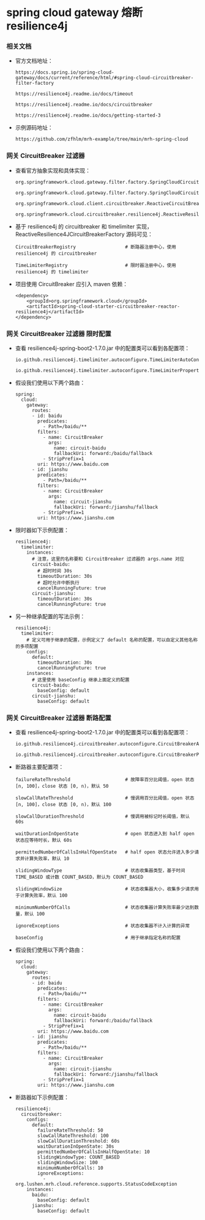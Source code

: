 
# spring cloud gateway 熔断 resilience4j

### 相关文档

  * 官方文档地址：

        https://docs.spring.io/spring-cloud-gateway/docs/current/reference/html/#spring-cloud-circuitbreaker-filter-factory

        https://resilience4j.readme.io/docs/timeout

        https://resilience4j.readme.io/docs/circuitbreaker

        https://resilience4j.readme.io/docs/getting-started-3

  * 示例源码地址：

        https://github.com/zfhlm/mrh-example/tree/main/mrh-spring-cloud

### 网关 CircuitBreaker 过滤器

  * 查看官方抽象实现和具体实现：

        org.springframework.cloud.gateway.filter.factory.SpringCloudCircuitBreakerFilterFactory

        org.springframework.cloud.gateway.filter.factory.SpringCloudCircuitBreakerResilience4JFilterFactory

        org.springframework.cloud.client.circuitbreaker.ReactiveCircuitBreakerFactory

        org.springframework.cloud.circuitbreaker.resilience4j.ReactiveResilience4JCircuitBreakerFactory

  * 基于 resilience4j 的 circuitbreaker 和 timelimiter 实现，ReactiveResilience4JCircuitBreakerFactory 源码可见：

        CircuitBreakerRegistry                  # 断路器注册中心，使用 resilience4j 的 circuitbreaker

        TimeLimiterRegistry                     # 限时器注册中心，使用 resilience4j 的 timelimiter

  * 项目使用 CircuitBreaker 应引入 maven 依赖：

        <dependency>
            <groupId>org.springframework.cloud</groupId>
            <artifactId>spring-cloud-starter-circuitbreaker-reactor-resilience4j</artifactId>
        </dependency>

### 网关 CircuitBreaker 过滤器 限时配置

  * 查看 resilience4j-spring-boot2-1.7.0.jar 中的配置类可以看到各配置项：

        io.github.resilience4j.timelimiter.autoconfigure.TimeLimiterAutoConfiguration

        io.github.resilience4j.timelimiter.autoconfigure.TimeLimiterProperties

  * 假设我们使用以下两个路由：

        spring:
          cloud:
            gateway:
              routes:
              - id: baidu
                predicates:
                  - Path=/baidu/**
                filters:
                  - name: CircuitBreaker
                    args:
                      name: circuit-baidu
                      fallbackUri: forward:/baidu/fallback
                  - StripPrefix=1
                uri: https://www.baidu.com
              - id: jianshu
                predicates:
                  - Path=/baidu/**
                filters:
                  - name: CircuitBreaker
                    args:
                      name: circuit-jianshu
                      fallbackUri: forward:/jianshu/fallback
                  - StripPrefix=1
                uri: https://www.jianshu.com

  * 限时器如下示例配置：

        resilience4j:
          timelimiter:
            instances:
              # 注意，这里的名称要和 CircuitBreaker 过滤器的 args.name 对应
              circuit-baidu:
                # 超时时间 30s
                timeoutDuration: 30s
                # 超时允许中断执行
                cancelRunningFuture: true
              circuit-jianshu:
                timeoutDuration: 30s
                cancelRunningFuture: true

  * 另一种继承配置的写法示例：

        resilience4j:
          timelimiter:
            # 定义可用于继承的配置，示例定义了 default 名称的配置，可以自定义其他名称的多项配置
            configs:
              default:
                timeoutDuration: 30s
                cancelRunningFuture: true
            instances:
              # 这里使用 baseConfig 继承上面定义的配置
              circuit-baidu:
                baseConfig: default
              circuit-jianshu:
                baseConfig: default

### 网关 CircuitBreaker 过滤器 断路配置

  * 查看 resilience4j-spring-boot2-1.7.0.jar 中的配置类可以看到各配置项：

        io.github.resilience4j.circuitbreaker.autoconfigure.CircuitBreakerAutoConfiguration

        io.github.resilience4j.circuitbreaker.autoconfigure.CircuitBreakerProperties

  * 断路器主要配置项：

        failureRateThreshold                    # 故障率百分比阈值，open 状态 [n, 100]，close 状态 [0, n)，默认 50

        slowCallRateThreshold                   # 慢调用百分比阈值，open 状态 [n, 100]，close 状态 [0, n)，默认 100

        slowCallDurationThreshold               # 慢调用被标记时长阈值，默认 60s

        waitDurationInOpenState                 # open 状态进入到 half open 状态应等待时长，默认 60s

        permittedNumberOfCallsInHalfOpenState   # half open 状态允许进入多少请求并计算失败率，默认 10

        slidingWindowType                       # 状态收集器类型，基于时间 TIME_BASED 或计数 COUNT_BASED，默认为 COUNT_BASED

        slidingWindowSize                       # 状态收集器大小，收集多少请求用于计算失败率，默认 100

        minimumNumberOfCalls                    # 状态收集器计算失败率最少达到数量，默认 100

        ignoreExceptions                        # 状态收集器不计入计算的异常

        baseConfig                              # 用于继承指定名称的配置

  * 假设我们使用以下两个路由：

        spring:
          cloud:
            gateway:
              routes:
              - id: baidu
                predicates:
                  - Path=/baidu/**
                filters:
                  - name: CircuitBreaker
                    args:
                      name: circuit-baidu
                      fallbackUri: forward:/baidu/fallback
                  - StripPrefix=1
                uri: https://www.baidu.com
              - id: jianshu
                predicates:
                  - Path=/baidu/**
                filters:
                  - name: CircuitBreaker
                    args:
                      name: circuit-jianshu
                      fallbackUri: forward:/jianshu/fallback
                  - StripPrefix=1
                uri: https://www.jianshu.com

  * 断路器如下示例配置：

        resilience4j:
          circuitbreaker:
            configs:
              default:
                failureRateThreshold: 50
                slowCallRateThreshold: 100
                slowCallDurationThreshold: 60s
                waitDurationInOpenState: 30s
                permittedNumberOfCallsInHalfOpenState: 10
                slidingWindowType: COUNT_BASED
                slidingWindowSize: 100
                minimumNumberOfCalls: 10
                ignoreExceptions:
                  - org.lushen.mrh.cloud.reference.supports.StatusCodeException
            instances:
              baidu:
                baseConfig: default
              jianshu:
                baseConfig: default
